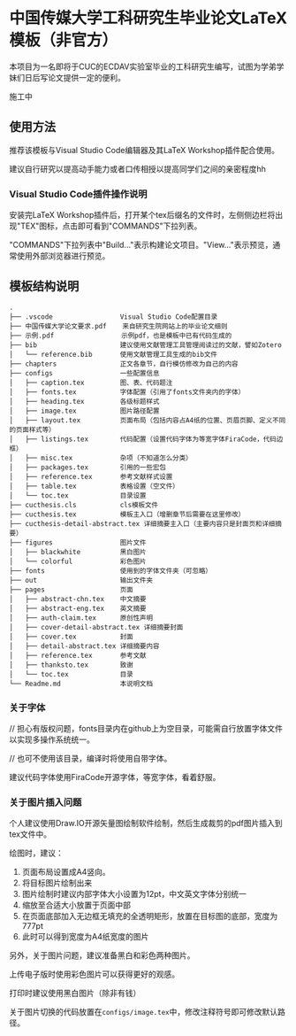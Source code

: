 # 中国传媒大学工科研究生毕业论文LaTeX模板（非官方）

本项目为一名即将于CUC的ECDAV实验室毕业的工科研究生编写，试图为学弟学妹们日后写论文提供一定的便利。

施工中

## 使用方法

推荐该模板与Visual Studio Code编辑器及其LaTeX Workshop插件配合使用。

建议自行研究以提高动手能力或者口传相授以提高同学们之间的亲密程度hh

### Visual Studio Code插件操作说明

安装完LaTeX Workshop插件后，打开某个tex后缀名的文件时，左侧侧边栏将出现"TEX"图标，点击即可看到"COMMANDS"下拉列表。

"COMMANDS"下拉列表中"Build..."表示构建论文项目。"View..."表示预览，通常使用外部浏览器进行预览。

## 模板结构说明

```
.
├── .vscode                 Visual Studio Code配置目录
├── 中国传媒大学论文要求.pdf    来自研究生院网站上的毕业论文细则
├── 示例.pdf                 示例pdf，也是模板中已有代码生成的
├── bib                     建议使用文献管理工具管理阅读过的文献，譬如Zotero
│   └── reference.bib       使用文献管理工具生成的bib文件
├── chapters                正文各章节，自行模仿修改为自己的内容
├── configs                 一些配置信息
│   ├── caption.tex         图、表、代码题注
│   ├── fonts.tex           字体配置（引用了fonts文件夹内的字体）
│   ├── heading.tex         各级标题样式
│   ├── image.tex           图片路径配置
│   ├── layout.tex          页面布局（包括内容占A4纸的位置、页眉页脚、定义不同的页面样式等）
│   ├── listings.tex        代码配置（设置代码字体为等宽字体FiraCode，代码边框）
│   ├── misc.tex            杂项（不知道怎么分类）
│   ├── packages.tex        引用的一些宏包
│   ├── reference.tex       参考文献样式设置
│   ├── table.tex           表格设置（空文件）
│   └── toc.tex             目录设置
├── cucthesis.cls           cls模板文件
├── cucthesis.tex           模板主入口（增删章节后需要在这里修改）
├── cucthesis-detail-abstract.tex 详细摘要主入口（主要内容只是封面页和详细摘要）
├── figures                 图片文件
│   ├── blackwhite          黑白图片
│   └── colorful            彩色图片
├── fonts                   使用到的字体文件夹（可忽略）
├── out                     输出文件夹
├── pages                   页面
│   ├── abstract-chn.tex    中文摘要
│   ├── abstract-eng.tex    英文摘要
│   ├── auth-claim.tex      原创性声明
│   ├── cover-detail-abstract.tex 详细摘要封面
│   ├── cover.tex           封面
│   ├── detail-abstract.tex 详细摘要内容
│   ├── reference.tex       参考文献
│   ├── thanksto.tex        致谢
│   └── toc.tex             目录
└── Readme.md               本说明文档
```

### 关于字体

// 担心有版权问题，fonts目录内在github上为空目录，可能需自行放置字体文件以实现多操作系统统一。

// 也可不使用该目录，编译时将使用自带字体。

建议代码字体使用FiraCode开源字体，等宽字体，看着舒服。

### 关于图片插入问题

个人建议使用Draw.IO开源矢量图绘制软件绘制，然后生成裁剪的pdf图片插入到tex文件中。

绘图时，建议：

1. 页面布局设置成A4竖向。
2. 将目标图片绘制出来
3. 图片绘制时建议内部字体大小设置为12pt，中文英文字体分别统一
4. 缩放至合适大小放置于页面中部
5. 在页面底部加入无边框无填充的全透明矩形，放置在目标图的底部，宽度为777pt
6. 此时可以得到宽度为A4纸宽度的图片

另外，关于图片问题，建议准备黑白和彩色两种图片。

上传电子版时使用彩色图片可以获得更好的观感。

打印时建议使用黑白图片（除非有钱）

关于图片切换的代码放置在`configs/image.tex`中，修改注释符号即可修改默认路径。
